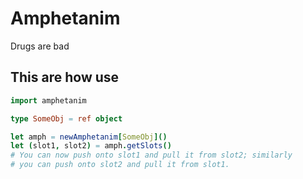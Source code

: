 # Amphetanim

Drugs are bad

## This are how use

```nim
import amphetanim

type SomeObj = ref object

let amph = newAmphetanim[SomeObj]()
let (slot1, slot2) = amph.getSlots()
# You can now push onto slot1 and pull it from slot2; similarly
# you can push onto slot2 and pull it from slot1.
```